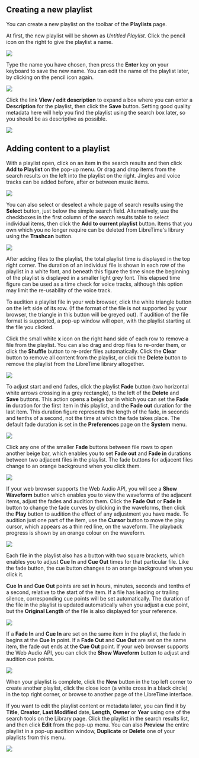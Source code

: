 Creating a new playlist
-----------------------

You can create a new playlist on the toolbar of the **Playlists** page.

At first, the new playlist will be shown as *Untitled Playlist*. Click the pencil icon on the right to give the playlist a name.

![](static/Screenshot502-Untitled_playlist_240.png)

Type the name you have chosen, then press the **Enter** key on your keyboard to save the new name. You can edit the name of the playlist later, by clicking on the pencil icon again.

![](static/Screenshot503-My_playlist_240.png)

Click the link **View / edit description** to expand a box where you can enter a **Description** for the playlist, then click the **Save** button. Setting good quality metadata here will help you find the playlist using the search box later, so you should be as descriptive as possible.

![](static/Screenshot504-Example_playlist_240.png)

Adding content to a playlist
----------------------------

With a playlist open, click on an item in the search results and then click **Add to Playlist** on the pop-up menu. Or drag and drop items from the search results on the left into the playlist on the right. Jingles and voice tracks can be added before, after or between music items.

![](static/Screenshot505-Add_item_to_playlist_240.png)

You can also select or deselect a whole page of search results using the **Select** button, just below the simple search field. Alternatively, use the checkboxes in the first column of the search results table to select individual items, then click the **Add to current playlist** button. Items that you own which you no longer require can be deleted from LibreTime's library using the **Trashcan** button. 

![](static/Screenshot439-Checkbox_select_items.png)

After adding files to the playlist, the total playlist time is displayed in the top right corner. The duration of an individual file is shown in each row of the playlist in a white font, and beneath this figure the time since the beginning of the playlist is displayed in a smaller light grey font. This elapsed time figure can be used as a time check for voice tracks, although this option may limit the re-usability of the voice track.

To audition a playlist file in your web browser, click the white triangle button on the left side of its row. (If the format of the file is not supported by your browser, the triangle in this button will be greyed out). If audition of the file format is supported, a pop-up window will open, with the playlist starting at the file you clicked.

Click the small white **x** icon on the right hand side of each row to remove a file from the playlist. You can also drag and drop files to re-order them, or click the **Shuffle** button to re-order files automatically. Click the **Clear** button to remove all content from the playlist, or click the **Delete** button to remove the playlist from the LibreTime library altogether.

![](static/Screenshot506-Drag_drop_playlist_240.png)

To adjust start and end fades, click the playlist **Fade** button (two horizontal white arrows crossing in a grey rectangle), to the left of the **Delete** and **Save** buttons. This action opens a beige bar in which you can set the **Fade in** duration for the first item in this playlist, and the **Fade out** duration for the last item. This duration figure represents the length of the fade, in seconds and tenths of a second, not the time at which the fade takes place. The default fade duration is set in the **Preferences** page on the **System** menu.

![](static/Screenshot507-Fade_in_out_240.png)

Click any one of the smaller **Fade** buttons between file rows to open another beige bar, which enables you to set **Fade out** and **Fade in** durations between two adjacent files in the playlist. The fade buttons for adjacent files change to an orange background when you click them.

![](static/Screenshot508-Adjacent_fade_out_in_240.png)

If your web browser supports the Web Audio API, you will see a **Show Waveform** button which enables you to view the waveforms of the adjacent items, adjust the fades and audition them. Click the **Fade Out** or **Fade In** button to change the fade curves by clicking in the waveforms, then click the **Play** button to audition the effect of any adjustment you have made. To audition just one part of the item, use the **Cursor** button to move the play cursor, which appears as a thin red line, on the waveform. The playback progress is shown by an orange colour on the waveform.

![](static/Screenshot509-fade_editor_240.png)

Each file in the playlist also has a button with two square brackets, which enables you to adjust **Cue In** and **Cue Out** times for that particular file. Like the fade button, the cue button changes to an orange background when you click it.

**Cue In** and **Cue Out** points are set in hours, minutes, seconds and tenths of a second, relative to the start of the item. If a file has leading or trailing silence, corresponding cue points will be set automatically. The duration of the file in the playlist is updated automatically when you adjust a cue point, but the **Original Length** of the file is also displayed for your reference.

![](static/Screenshot510-Cue_in_out_240.png)

If a **Fade In** and **Cue In** are set on the same item in the playlist, the fade in begins at the **Cue In** point. If a **Fade Out** and **Cue Out** are set on the same item, the fade out ends at the **Cue Out** point. If your web browser supports the Web Audio API, you can click the **Show Waveform** button to adjust and audition cue points.

![](static/Screenshot511-Visual_cue_editor_240.png)

When your playlist is complete, click the **New** button in the top left corner to create another playlist, click the close icon (a white cross in a black circle) in the top right corner, or browse to another page of the LibreTime interface.

If you want to edit the playlist content or metadata later, you can find it by **Title**, **Creator**, **Last Modified** date, **Length**, **Owner** or **Year** using one of the search tools on the Library page. Click the playlist in the search results list, and then click **Edit** from the pop-up menu. You can also **Preview** the entire playlist in a pop-up audition window, **Duplicate** or **Delete** one of your playlists from this menu.

![](static/Screenshot501-Edit_playlist_240.png)

